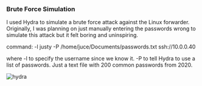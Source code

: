 ### Brute Force Simulation
I used Hydra to simulate a brute force attack against the Linux forwarder. Originally, I was planning on just manually entering the passwords wrong to simulate this attack but it felt boring and uninspiring.

command: -l justy -P /home/juce/Documents/passwords.txt ssh://10.0.0.40

where -l to specify the username since we know it. -P to tell Hydra to use a list of passwords. Just a text file with 200 common passwords from 2020.

![hydra](https://github.com/user-attachments/assets/249295f0-b3d5-4c22-b926-b64d7f95097e)
